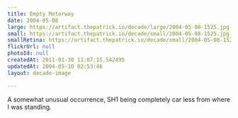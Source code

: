 ```yaml
---
title: Empty Motorway
date: 2004-05-08
large: https://artifact.thepatrick.io/decade/large/2004-05-08-1525.jpg
small: https://artifact.thepatrick.io/decade/small/2004-05-08-1525.jpg
smallRetina: https://artifact.thepatrick.io/decade/small/2004-05-08-1525@2x.jpg
flickrUrl: null
photoId: null
createdAt: 2011-01-30 11:07:15.542495
updatedAt: 2004-05-10 02:53:46
layout: decade-image

---
```

A somewhat unusual occurrence, SH1 being completely car less from where I was standing.
